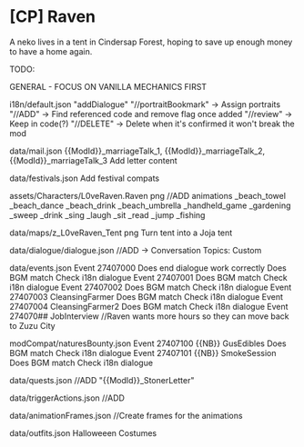 # [CP] Raven
A neko lives in a tent in Cindersap Forest, hoping to save up enough money to have a home again.

TODO:

GENERAL - FOCUS ON VANILLA MECHANICS FIRST

i18n/default.json
    "addDialogue"
    "//portraitBookmark" -> Assign portraits
    "//ADD" -> Find referenced code and remove flag once added
    "//review" -> Keep in code(?)
    "//DELETE" -> Delete when it's confirmed it won't break the mod

data/mail.json
    {{ModId}}_marriageTalk_1, {{ModId}}_marriageTalk_2, {{ModId}}_marriageTalk_3
        Add letter content

data/festivals.json
    Add festival compats

assets/Characters/L0veRaven.Raven png
    //ADD animations
        _beach_towel
        _beach_dance
        _beach_drink
        _beach_umbrella
        _handheld_game
        _gardening
        _sweep
        _drink
        _sing
        _laugh
        _sit
        _read
        _jump
        _fishing

data/maps/z_L0veRaven_Tent png
    Turn tent into a Joja tent

data/dialogue/dialogue.json
    //ADD -> Conversation Topics: Custom

data/events.json
    Event 27407000
        Does end dialogue work correctly
        Does BGM match
        Check i18n dialogue
    Event 27407001
        Does BGM match
        Check i18n dialogue
    Event 27407002
        Does BGM match
        Check i18n dialogue
    Event 27407003 CleansingFarmer
        Does BGM match
        Check i18n dialogue
    Event 27407004 CleansingFarmer2
        Does BGM match
        Check i18n dialogue
    Event 274070## JobInterview
        //Raven wants more hours so they can move back to Zuzu City

modCompat/naturesBounty.json
    Event 27407100 {{NB}} GusEdibles
        Does BGM match
        Check i18n dialogue
    Event 27407101 {{NB}} SmokeSession
        Does BGM match
        Check i18n dialogue

data/quests.json
    //ADD
        "{{ModId}}_StonerLetter"

data/triggerActions.json
    //ADD

data/animationFrames.json
    //Create frames for the animations

data/outfits.json
    Halloweeen Costumes